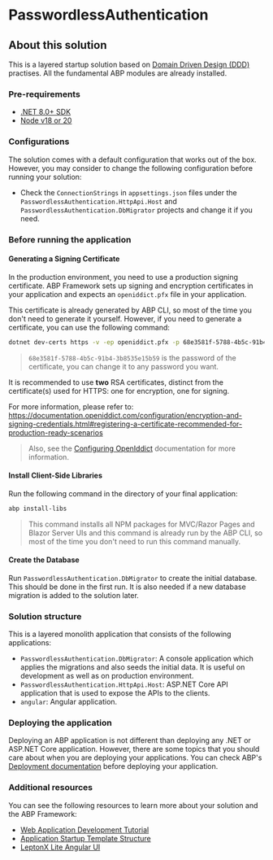 # PasswordlessAuthentication

## About this solution

This is a layered startup solution based on [Domain Driven Design (DDD)](https://docs.abp.io/en/abp/latest/Domain-Driven-Design) practises. All the fundamental ABP modules are already installed. 

### Pre-requirements

* [.NET 8.0+ SDK](https://dotnet.microsoft.com/download/dotnet)
* [Node v18 or 20](https://nodejs.org/en)

### Configurations

The solution comes with a default configuration that works out of the box. However, you may consider to change the following configuration before running your solution:

* Check the `ConnectionStrings` in `appsettings.json` files under the `PasswordlessAuthentication.HttpApi.Host` and `PasswordlessAuthentication.DbMigrator` projects and change it if you need.

### Before running the application

#### Generating a Signing Certificate

In the production environment, you need to use a production signing certificate. ABP Framework sets up signing and encryption certificates in your application and expects an `openiddict.pfx` file in your application.

This certificate is already generated by ABP CLI, so most of the time you don't need to generate it yourself. However, if you need to generate a certificate, you can use the following command:

```bash
dotnet dev-certs https -v -ep openiddict.pfx -p 68e3581f-5788-4b5c-91b4-3b8535e15b59
```

> `68e3581f-5788-4b5c-91b4-3b8535e15b59` is the password of the certificate, you can change it to any password you want.

It is recommended to use **two** RSA certificates, distinct from the certificate(s) used for HTTPS: one for encryption, one for signing.

For more information, please refer to: https://documentation.openiddict.com/configuration/encryption-and-signing-credentials.html#registering-a-certificate-recommended-for-production-ready-scenarios

> Also, see the [Configuring OpenIddict](https://docs.abp.io/en/abp/latest/Deployment/Configuring-OpenIddict#production-environment) documentation for more information.

#### Install Client-Side Libraries

Run the following command in the directory of your final application:

```bash
abp install-libs
```

> This command installs all NPM packages for MVC/Razor Pages and Blazor Server UIs and this command is already run by the ABP CLI, so most of the time you don't need to run this command manually.

#### Create the Database

Run `PasswordlessAuthentication.DbMigrator` to create the initial database. This should be done in the first run. It is also needed if a new database migration is added to the solution later.

### Solution structure

This is a layered monolith application that consists of the following applications:

* `PasswordlessAuthentication.DbMigrator`: A console application which applies the migrations and also seeds the initial data. It is useful on development as well as on production environment.
* `PasswordlessAuthentication.HttpApi.Host`: ASP.NET Core API application that is used to expose the APIs to the clients.
* `angular`: Angular application.

### Deploying the application

Deploying an ABP application is not different than deploying any .NET or ASP.NET Core application. However, there are some topics that you should care about when you are deploying your applications. You can check ABP's [Deployment documentation](https://docs.abp.io/en/abp/latest/Deployment/Index) before deploying your application.

### Additional resources

You can see the following resources to learn more about your solution and the ABP Framework:

* [Web Application Development Tutorial](https://docs.abp.io/en/abp/latest/Tutorials/Part-1)
* [Application Startup Template Structure](https://docs.abp.io/en/abp/latest/Startup-Templates/Application)
* [LeptonX Lite Angular UI](https://docs.abp.io/en/abp/latest/Themes/LeptonXLite/Angular)
